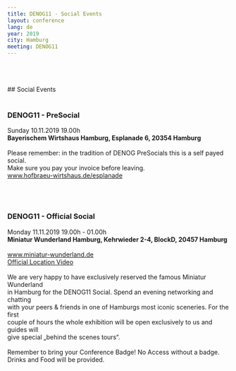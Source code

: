 ```yaml
---
title: DENOG11 - Social Events
layout: conference
lang: de
year: 2019
city: Hamburg
meeting: DENOG11
---
```


<br>
<br>
<br>
## Social Events
<br>
<br>

### DENOG11 - PreSocial
Sunday 10.11.2019 19.00h<br>
<b>Bayerischem Wirtshaus Hamburg, Esplanade 6, 20354 Hamburg</b><br>
<br>
Please remember: in the tradition of DENOG PreSocials this is a self payed social.<br>
Make sure you pay your invoice before leaving.<br>
<a href='https://www.hofbraeu-wirtshaus.de/esplanade/' target='_new'>www.hofbraeu-wirtshaus.de/esplanade</a><br>
<br>
<br>
<br>
### DENOG11 - Official Social
Monday 11.11.2019 19.00h - 01.00h<br>
<b>Miniatur Wunderland Hamburg,  Kehrwieder 2-4, BlockD, 20457 Hamburg</b><br>
<br>
<a href='https://www.miniatur-wunderland.de' target='_new'>www.miniatur-wunderland.de</a><br>
<a href='https://www.youtube.com/watch?v=yN0AjDfDKBw' target='_new'>Official Location Video</a><br>
<br>
We are very happy to have exclusively reserved the famous Miniatur Wunderland<br>
in Hamburg for the DENOG11 Social. Spend an evening networking and chatting<br>
with your peers & friends in one of Hamburgs most iconic sceneries. For the first<br>
couple of hours the whole exhibition will be open exclusively to us and guides will<br>
give special „behind the scenes tours“.<br>
<br>
Remember to bring your Conference Badge! No Access without a badge.<br>
Drinks and Food will be provided.<br>
